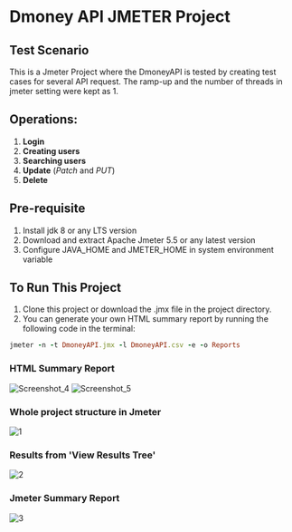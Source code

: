 # Dmoney API JMETER Project

## Test Scenario
This is a Jmeter Project where the DmoneyAPI is tested by creating test cases for several API request. The ramp-up and the number of threads in jmeter setting were kept as 1.

## Operations:
1. **Login** 
2. **Creating users** 
3. **Searching users** 
4. **Update** (*Patch* and *PUT*)
5.  **Delete**

## Pre-requisite
1. Install jdk 8 or any LTS version
2. Download and extract Apache Jmeter 5.5 or any latest version
3. Configure JAVA_HOME and JMETER_HOME in system environment variable

## To Run This Project
1. Clone this project or download the .jmx file in the project directory.
2. You can generate your own HTML summary report by running the following code in the terminal:
```ruby
jmeter -n -t DmoneyAPI.jmx -l DmoneyAPI.csv -e -o Reports
```

### HTML Summary Report
![Screenshot_4](https://user-images.githubusercontent.com/40294642/193668222-3ddaeb3d-66aa-4cc8-977e-c8454df1060a.png)
![Screenshot_5](https://user-images.githubusercontent.com/40294642/193668229-c71808a6-d685-436f-9251-18f55840ce0f.png)

### Whole project structure in Jmeter
![1](https://user-images.githubusercontent.com/40294642/193669801-ec0b6a7b-3217-42c3-bb12-d20dc1336da4.png)

### Results from 'View Results Tree'
![2](https://user-images.githubusercontent.com/40294642/193670107-4382e7af-c111-44b0-8022-03fe8c5835b3.png)

### Jmeter Summary Report
![3](https://user-images.githubusercontent.com/40294642/193670626-5833d0c9-2e4b-4bad-ab98-a67e72d99162.png)
